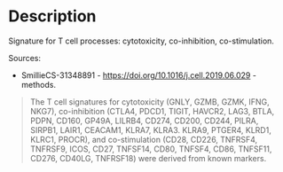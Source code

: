 
# Description

Signature for T cell processes: cytotoxicity, co-inhibition, co-stimulation.

Sources:
* SmillieCS-31348891 - https://doi.org/10.1016/j.cell.2019.06.029 - methods.

> The T cell signatures for cytotoxicity (GNLY, GZMB, GZMK, IFNG, NKG7), co-inhibition (CTLA4, PDCD1, TIGIT, HAVCR2, LAG3, BTLA, PDPN, CD160, GP49A, LILRB4, CD274, CD200, CD244, PILRA, SIRPB1, LAIR1, CEACAM1, KLRA7, KLRA3. KLRA9, PTGER4, KLRD1, KLRC1, PROCR), and co-stimulation (CD28, CD226, TNFRSF4, TNFRSF9, ICOS, CD27, TNFSF14, CD80, TNFSF4, CD86, TNFSF11, CD276, CD40LG, TNFRSF18) were derived from known markers.
